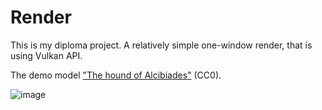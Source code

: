 # Render

This is my diploma project. A relatively simple one-window render, that is using Vulkan API.

The demo model ["The hound of Alcibiades"](https://sketchfab.com/3d-models/the-hound-of-alcibiades-21cb14e2560048d1be5a26f2cfda7800) (CC0).

![image](https://user-images.githubusercontent.com/74785269/234055042-58394a27-0d06-4687-86bc-780cfc4b7235.png)
